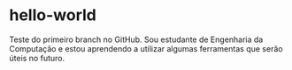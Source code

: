 # hello-world

Teste do primeiro branch no GitHub. Sou estudante de Engenharia da Computação e estou aprendendo a utilizar algumas ferramentas que serão úteis no futuro.
